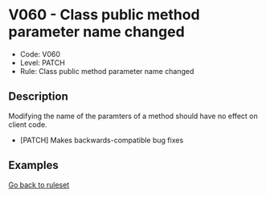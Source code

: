 # V060 - Class public method parameter name changed

* Code: V060
* Level: PATCH
* Rule: Class public method parameter name changed

## Description

Modifying the name of the paramters of a method should have no effect on client code.

* [PATCH] Makes backwards-compatible bug fixes

## Examples

[Go back to ruleset](../README.md)